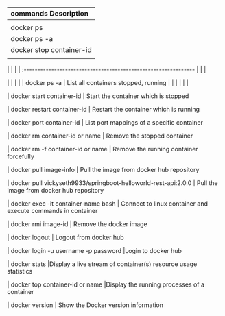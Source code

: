 

| commands                                                         Description |
| :------------------------------------------------                                     |
|                                                   |
| docker ps                                         |       List all containers running
| docker ps -a                                      |      List all containers stopped, running
| docker stop container-id                          |   Stop the container which is running
|                                                   |







|                 |          |
| :-------------------------------------------------------------- |
|              | 








|                 |                          |
|                 | docker ps -a             | List all containers stopped, running
|                 |                          |
|                 | | 






| docker start container-id                                      | Start the container which is stopped

| docker restart container-id                                    | Restart the container which is running

| docker port container-id                                       | List port mappings of a specific container

| docker rm container-id or name                                 | Remove the stopped container

| docker rm -f container-id or name                              | Remove the running container forcefully

| docker pull image-info                                         | Pull the image from docker hub repository

| docker pull vickyseth9933/springboot-helloworld-rest-api:2.0.0 | Pull the image from docker hub repository

| docker exec -it container-name bash                            | Connect to linux container and execute 
commands in container

| docker rmi image-id                                            | Remove the docker image

| docker logout                                                  | Logout from docker hub

| docker login -u username -p password                           |Login to docker hub

| docker stats                                                   |Display a live stream of container(s) resource usage statistics

| docker top container-id or name                                |Display the running processes of a container

| docker version                                                 | Show the Docker version information                                                        





	
	
	
	
	
	
	